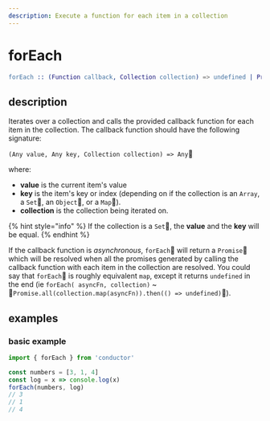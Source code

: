 ```yaml
---
description: Execute a function for each item in a collection
---
```


# forEach

```erlang
forEach :: (Function callback, Collection collection) => undefined | Promise<undefined>
```

## description

Iterates over a collection and calls the provided callback function for each item in the collection. The callback function should have the following signature:

`(Any value, Any key, Collection collection) => Any`

where:

* **value** is the current item's value
* **key** is the item's key or index \(depending on if the collection is an `Array`, a `Set`, an `Object`, or a `Map`\).
* **collection** is the collection being iterated on.

{% hint style="info" %}
If the collection is a `Set`, the **value** and the **key** will be equal.
{% endhint %}

If the callback function is _asynchronous_, `forEach` will return a `Promise` which will be resolved when all the promises generated by calling the callback function with each item in the collection are resolved. You could say that `forEach` is roughly equivalent `map`, except it returns `undefined` in the end \(ie `forEach( asyncFn, collection)` ~ `Promise.all(collection.map(asyncFn)).then(() => undefined)`\).

## examples

### basic example

```javascript
import { forEach } from 'conductor'

const numbers = [3, 1, 4]
const log = x => console.log(x)
forEach(numbers, log)
// 3
// 1
// 4
```

